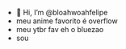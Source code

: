 - 👋 Hi, I’m @bloahwoahfelipe
-  meu  anime favorito é  overflow
- meu  ytbr fav eh o bluezao
- sou 
